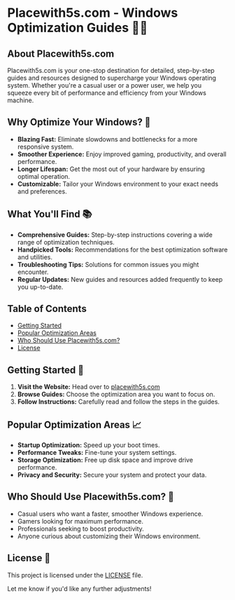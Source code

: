 # Placewith5s.com - Windows Optimization Guides 🔧🚀

## About Placewith5s.com 

Placewith5s.com is your one-stop destination for detailed, step-by-step guides and resources designed to supercharge your Windows operating system. Whether you're a casual user or a power user, we help you squeeze every bit of performance and efficiency from your Windows machine.

## Why Optimize Your Windows? 🎯
* **Blazing Fast:** Eliminate slowdowns and bottlenecks for a more responsive system.
* **Smoother Experience:** Enjoy improved gaming, productivity, and overall performance.
* **Longer Lifespan:** Get the most out of your hardware by ensuring optimal operation.
* **Customizable:** Tailor your Windows environment to your exact needs and preferences.

## What You'll Find 📚
* **Comprehensive Guides:** Step-by-step instructions covering a wide range of optimization techniques.
* **Handpicked Tools:** Recommendations for the best optimization software and utilities.
* **Troubleshooting Tips:** Solutions for common issues you might encounter.
* **Regular Updates:** New guides and resources added frequently to keep you up-to-date.

## Table of Contents
- [Getting Started](#getting-started)
- [Popular Optimization Areas](#popular-optimization-areas)
- [Who Should Use Placewith5s.com?](#who-should-use-placewith5s-com)
- [License](#license)

## Getting Started 🚀

1. **Visit the Website:** Head over to [placewith5s.com](https://www.placewith5s.com)
2. **Browse Guides:** Choose the optimization area you want to focus on.
3. **Follow Instructions:** Carefully read and follow the steps in the guides.

## Popular Optimization Areas 📈
* **Startup Optimization:** Speed up your boot times.
* **Performance Tweaks:** Fine-tune your system settings.
* **Storage Optimization:** Free up disk space and improve drive performance.
* **Privacy and Security:** Secure your system and protect your data.

## Who Should Use Placewith5s.com? 👥
* Casual users who want a faster, smoother Windows experience.
* Gamers looking for maximum performance.
* Professionals seeking to boost productivity.
* Anyone curious about customizing their Windows environment.

## License 📄

This project is licensed under the [LICENSE](LICENSE) file.

Let me know if you'd like any further adjustments! 
